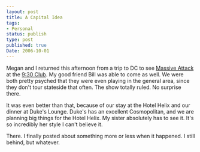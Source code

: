 ```yaml
---
layout: post
title: A Capital Idea
tags:
- Personal
status: publish
type: post
published: true
Date: 2006-10-01
---
```


Megan and I returned this afternoon from a trip to DC to see [Massive Attack](http://www.massiveattack.co.uk/) at the [9:30 Club](http://www.930.com).  My good friend Bill was able to come as well.  We were both pretty psyched that they were even playing in the general area, since they don't tour stateside that often.  The show totally ruled.  No surprise there.

It was even better than that, because of our stay at the Hotel Helix and our dinner at Duke's Lounge.  Duke's has an excellent Cosmopolitan, and we are planning big things for the Hotel Helix.  My sister absolutely has to see it.  It's so incredibly her style I can't believe it.

There.  I finally posted about something more or less when it happened.  I still behind, but whatever.</p>
